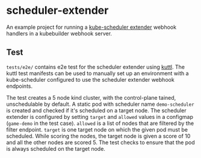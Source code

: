# scheduler-extender

An example project for running a [kube-scheduler extender][scheduler-extender]
webhook handlers in a kubebuilder webhook server.

[scheduler-extender]: https://github.com/kubernetes/community/blob/master/contributors/design-proposals/scheduling/scheduler_extender.md

## Test

`tests/e2e/` contains e2e test for the scheduler extender using [kuttl][kuttl].
The kuttl test manifests can be used to manually set up an environment with a
kube-scheduler configured to use the scheduler extender webhook endpoints.

The test creates a 5 node kind cluster, with the control-plane tained,
unschedulable by default. A static pod with scheduler name `demo-scheduler` is
created and checked if it's scheduled on a target node. The scheduler extender
is configured by setting `target` and `allowed` values in a configmap
(`game-demo` in the test case). `allowed` is a list of nodes that are filtered
by the filter endpoint. `target` is one target node on which the given pod must
be scheduled. While scoring the nodes, the target node is given a score of 10
and all the other nodes are scored 5. The test checks to ensure that the pod
is always scheduled on the target node.

[kuttl]: https://kuttl.dev/
